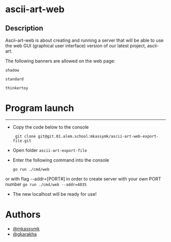 # ascii-art-web


##     Description

Аscii-art-web is about creating and running a server that will be able to use the web GUI (graphical user interface) version of our latest project, ascii-art.

The following banners are allowed on the web page:

```
shadow
```
```
standard
```
```
thinkertoy
```


# Program launch
---

- Copy the code below to the console 
    ```
     git clone git@git.01.alem.school:mkassymk/ascii-art-web-export-file.git
    ```
- Open folder `ascii-art-export-file`

- Enter the following command into the console 
    ```
	go run ./cmd/web
    ```
or with flag --addr=[PORT#] in order to create server with your own PORT number
    ```
	go run ./cmd/web --addr=4035
    ```
- The new localhost will be ready for use!


 # Authors

- [@mkassymk](https://01.alem.school/git/mkassymk)
- [@gkarakha](https://01.alem.school/git/gkarakha)


